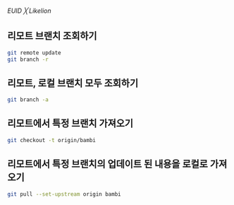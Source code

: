 ###### EUID ╳ Likelion

## 리모트 브랜치 조회하기

```sh
git remote update
git branch -r
```

## 리모트, 로컬 브랜치 모두 조회하기

```sh
git branch -a
```

## 리모트에서 특정 브랜치 가져오기

```sh
git checkout -t origin/bambi
```

## 리모트에서 특정 브랜치의 업데이트 된 내용을 로컬로 가져오기

```sh
git pull --set-upstream origin bambi
```
